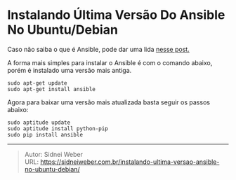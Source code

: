 # Instalando Última Versão Do Ansible No Ubuntu/Debian

Caso não saiba o que é Ansible, pode dar uma lida [nesse post.](https://sidneiweber.com.br/2018/06/19/ansible-o-que-e-e-para-que-serve/)

A forma mais simples para instalar o Ansible é com o comando abaixo, porém é instalado uma versão mais antiga.

```shell
sudo apt-get update
sudo apt-get install ansible
```

Agora para baixar uma versão mais atualizada basta seguir os passos abaixo:

```shell
sudo aptitude update
sudo aptitude install python-pip
sudo pip install ansible
```


---

> Autor: Sidnei Weber  
> URL: https://sidneiweber.com.br/instalando-ultima-versao-ansible-no-ubuntu-debian/  

